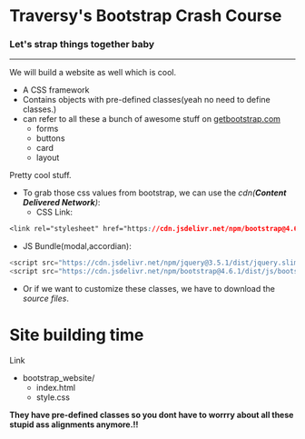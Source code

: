 # Traversy's Bootstrap Crash Course
### Let's strap things together baby
---

We will build a website as well which is cool.

- A CSS framework
- Contains objects with pre-defined classes(yeah no need to define classes.)
- can refer to all these a bunch of awesome stuff on [getbootstrap.com](https://getbootstrap.com)
  - forms
  - buttons
  - card
  - layout

Pretty cool stuff.

- To grab those css values from bootstrap, we can use the *cdn(**Content Delivered Network**)*:
  - CSS Link:
```css
<link rel="stylesheet" href="https://cdn.jsdelivr.net/npm/bootstrap@4.6.1/dist/css/bootstrap.min.css" integrity="sha384-zCbKRCUGaJDkqS1kPbPd7TveP5iyJE0EjAuZQTgFLD2ylzuqKfdKlfG/eSrtxUkn" crossorigin="anonymous">
```
  - JS Bundle(modal,accordian):
```javascript
<script src="https://cdn.jsdelivr.net/npm/jquery@3.5.1/dist/jquery.slim.min.js" integrity="sha384-DfXdz2htPH0lsSSs5nCTpuj/zy4C+OGpamoFVy38MVBnE+IbbVYUew+OrCXaRkfj" crossorigin="anonymous"></script>
<script src="https://cdn.jsdelivr.net/npm/bootstrap@4.6.1/dist/js/bootstrap.bundle.min.js" integrity="sha384-fQybjgWLrvvRgtW6bFlB7jaZrFsaBXjsOMm/tB9LTS58ONXgqbR9W8oWht/amnpF" crossorigin="anonymous"></script>
```
- Or if we want to customize these classes, we have to download the *source files*. 

# Site building time

Link
- bootstrap_website/
  - index.html
  - style.css

**They have pre-defined classes so you dont have to worrry about all these stupid ass alignments anymore.!!**
